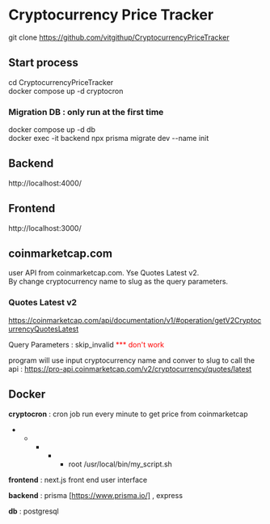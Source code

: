 
# Cryptocurrency Price Tracker


git clone https://github.com/vitgithup/CryptocurrencyPriceTracker

## Start process
cd CryptocurrencyPriceTracker <br>
docker compose up -d cryptocron

### Migration DB : only run at the first time
docker compose up -d db <br>
docker exec -it backend npx prisma migrate dev --name init <br>


## Backend
http://localhost:4000/
## Frontend
http://localhost:3000/


## coinmarketcap.com
user API from coinmarketcap.com.  Yse Quotes Latest v2. <br>
By change cryptocurrency name to slug as the query parameters.

### Quotes Latest v2
https://coinmarketcap.com/api/documentation/v1/#operation/getV2CryptocurrencyQuotesLatest

Query Parameters : skip_invalid  <span style="color:red">*** don't work</span>


program will use input cryptocurrency name and conver to slug to call the api : 
https://pro-api.coinmarketcap.com/v2/cryptocurrency/quotes/latest



## Docker 

**cryptocron** : cron job run every minute to get price from  coinmarketcap
* * * * * root /usr/local/bin/my_script.sh 


**frontend** : next.js front end user interface 


**backend** : prisma [https://www.prisma.io/] ,   express


**db** : postgresql

